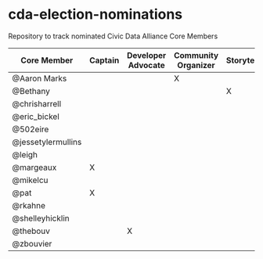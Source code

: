 # cda-election-nominations
Repository to track nominated Civic Data Alliance Core Members


|Core Member   |Captain   |Developer Advocate   |Community  Organizer   |Storyteller   |Delivery Lead |
|---|---|---|---|---|---|
|@Aaron Marks|   |   |X  |   |   |
|@Bethany|   |   |   |X  |   |
|@chrisharrell|   |   |   |   |   |
|@eric_bickel|  |   |   |   |   |
|@502eire|   |   |   |   |   |
|@jessetylermullins|   |   |   |   |X  |
|@leigh|   |   |   |   |   |
|@margeaux|X  |   |   |   |   |
|@mikelcu|   |   |   |   |   |
|@pat|X  |   |   |   |   |
|@rkahne|   |   |   |   |   |
|@shelleyhicklin|   |   |   |   |   |
|@thebouv|   |X  |   |   |   |
|@zbouvier|   |   |   |   |   |

